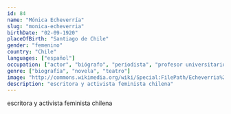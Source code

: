 ```yaml
---
id: 84
name: "Mónica Echeverría"
slug: "monica-echeverria"
birthDate: "02-09-1920"
placeOfBirth: "Santiago de Chile"
gender: "femenino"
country: "Chile"
languages: ["español"]
occupation: ["actor", "biógrafo", "periodista", "profesor universitario"]
genre: ["biografía", "novela", "teatro"]
image: "http://commons.wikimedia.org/wiki/Special:FilePath/Echeverria%2C%20Monica%20-FILSA%202015%2011%2007%20fRF03.JPG"
description: "escritora y activista feminista chilena"
---
```


escritora y activista feminista chilena
